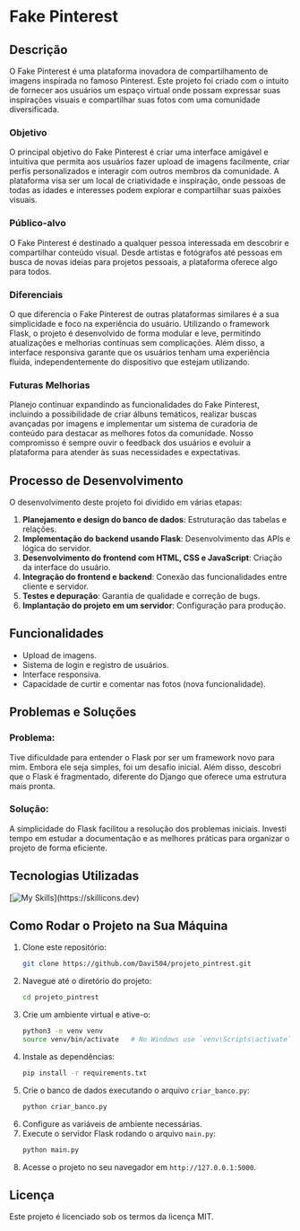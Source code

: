 # Fake Pinterest

## Descrição
O Fake Pinterest é uma plataforma inovadora de compartilhamento de imagens inspirada no famoso Pinterest. Este projeto foi criado com o intuito de fornecer aos usuários um espaço virtual onde possam expressar suas inspirações visuais e compartilhar suas fotos com uma comunidade diversificada.

### Objetivo
O principal objetivo do Fake Pinterest é criar uma interface amigável e intuitiva que permita aos usuários fazer upload de imagens facilmente, criar perfis personalizados e interagir com outros membros da comunidade. A plataforma visa ser um local de criatividade e inspiração, onde pessoas de todas as idades e interesses podem explorar e compartilhar suas paixões visuais.

### Público-alvo
O Fake Pinterest é destinado a qualquer pessoa interessada em descobrir e compartilhar conteúdo visual. Desde artistas e fotógrafos até pessoas em busca de novas ideias para projetos pessoais, a plataforma oferece algo para todos.

### Diferenciais
O que diferencia o Fake Pinterest de outras plataformas similares é a sua simplicidade e foco na experiência do usuário. Utilizando o framework Flask, o projeto é desenvolvido de forma modular e leve, permitindo atualizações e melhorias contínuas sem complicações. Além disso, a interface responsiva garante que os usuários tenham uma experiência fluida, independentemente do dispositivo que estejam utilizando.

### Futuras Melhorias
Planejo continuar expandindo as funcionalidades do Fake Pinterest, incluindo a possibilidade de criar álbuns temáticos, realizar buscas avançadas por imagens e implementar um sistema de curadoria de conteúdo para destacar as melhores fotos da comunidade. Nosso compromisso é sempre ouvir o feedback dos usuários e evoluir a plataforma para atender às suas necessidades e expectativas.

## Processo de Desenvolvimento
O desenvolvimento deste projeto foi dividido em várias etapas:
1. **Planejamento e design do banco de dados**: Estruturação das tabelas e relações.
2. **Implementação do backend usando Flask**: Desenvolvimento das APIs e lógica do servidor.
3. **Desenvolvimento do frontend com HTML, CSS e JavaScript**: Criação da interface do usuário.
4. **Integração do frontend e backend**: Conexão das funcionalidades entre cliente e servidor.
5. **Testes e depuração**: Garantia de qualidade e correção de bugs.
6. **Implantação do projeto em um servidor**: Configuração para produção.

## Funcionalidades
- Upload de imagens.
- Sistema de login e registro de usuários.
- Interface responsiva.
- Capacidade de curtir e comentar nas fotos (nova funcionalidade).

## Problemas e Soluções
### Problema:
Tive dificuldade para entender o Flask por ser um framework novo para mim. Embora ele seja simples, foi um desafio inicial. Além disso, descobri que o Flask é fragmentado, diferente do Django que oferece uma estrutura mais pronta.

### Solução:
A simplicidade do Flask facilitou a resolução dos problemas iniciais. Investi tempo em estudar a documentação e as melhores práticas para organizar o projeto de forma eficiente.

## Tecnologias Utilizadas
[![My Skills](https://skillicons.dev/icons?i=html,css,javascript,python,flask,)](https://skillicons.dev)

## Como Rodar o Projeto na Sua Máquina
1. Clone este repositório:
    ```bash
    git clone https://github.com/Davi504/projeto_pintrest.git
    ```
2. Navegue até o diretório do projeto:
    ```bash
    cd projeto_pintrest
    ```
3. Crie um ambiente virtual e ative-o:
    ```bash
    python3 -m venv venv
    source venv/bin/activate   # No Windows use `venv\Scripts\activate`
    ```
4. Instale as dependências:
    ```bash
    pip install -r requirements.txt
    ```
5. Crie o banco de dados executando o arquivo `criar_banco.py`:
    ```bash
    python criar_banco.py
    ```
6. Configure as variáveis de ambiente necessárias.
7. Execute o servidor Flask rodando o arquivo `main.py`:
    ```bash
    python main.py
    ```
8. Acesse o projeto no seu navegador em `http://127.0.0.1:5000`.

## Licença
Este projeto é licenciado sob os termos da licença MIT.
